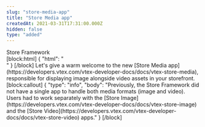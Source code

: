 ```yaml
---
slug: "store-media-app"
title: "Store Media app"
createdAt: 2021-03-31T17:31:00.000Z
hidden: false
type: "added"
---
```


<div class="badge" id="store-framework">Store Framework</div>
[block:html]
{
  "html": "<br/>"
}
[/block]
Let's give a warm welcome to the new [Store Media app](https://developers.vtex.com/vtex-developer-docs/docs/vtex-store-media), responsible for displaying image alongside video assets in your storefront. 
[block:callout]
{
  "type": "info",
  "body": "Previously, the Store Framework did not have a single app to handle both media formats (image and video). Users had to work separately with the [Store Image](https://developers.vtex.com/vtex-developer-docs/docs/vtex-store-image) and the [Store Video](https://developers.vtex.com/vtex-developer-docs/docs/vtex-store-video) apps."
}
[/block]